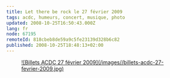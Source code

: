 ```yaml
---
title: Let there be rock le 27 février 2009
tags: acdc, humeurs, concert, musique, photo
updated: 2008-10-25T16:50:43.000Z
lang: fr
node: 67195
remoteId: 818cbeb8de59a9c5fe23139d328b6c82
published: 2008-10-25T18:48:13+02:00
---
```

<figure class="object-center"><a href="/images/billets-acdc-27-fevrier-2009.jpg">![Billets ACDC 27 février 2009](/images//billets-acdc-27-fevrier-2009.jpg)
</a></figure>

